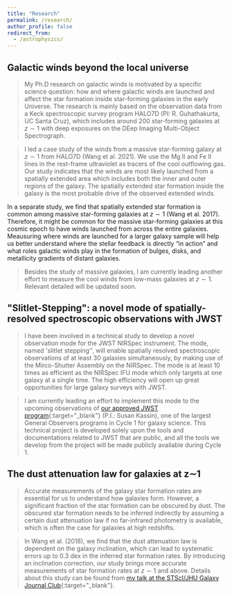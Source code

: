 ```yaml
---
title: "Research"
permalink: /research/
author_profile: false
redirect_from:
  - /astrophysics/
---
```


## Galactic winds beyond the local universe

> My Ph.D research on galactic winds is motivated by a specific science question: how and where galactic winds are launched and affect the star formation inside star-forming galaxies in the early Universe. The research is mainly based on the observation data from a Keck spectroscopic survey program HALO7D (PI: R. Guhathakurta, UC Santa Cruz), which includes around 200 star-forming galaxies at $z \sim 1$ with deep exposures on the DEep Imaging Multi-Object Spectrograph. 

> I led a case study of the winds from a massive star-forming galaxy at $z \sim 1$ from HALO7D (Wang et al. 2021).  We use the Mg II and Fe II lines in the rest-frame ultraviolet as tracers of the cool outflowing gas. Our study indicates that the winds are most likely launched from a spatially extended area which includes both the inner and outer regions of the galaxy. The spatially extended star formation inside the galaxy is the most probable drive of the observed extended winds. 

In a separate study, we find that spatially extended star formation is common among massive star-forming galaxies at $z \sim 1$ (Wang et al. 2017).  Therefore, it might be common for the massive star-forming galaxies at this cosmic epoch to have winds launched from across the entire galaxies. Meausuring where winds are launched for a larger galaxy sample will help us better understand where the stellar feedback is directly “in action” and what roles galactic winds play in the formation of bulges, disks, and metallicity gradients of distant galaxies.

> Besides the study of massive galaxies, I am currently leading another effort to measure the cool winds from low-mass galaxies at $z \sim 1$. Relevant detailed will be updated soon.


## "Slitlet-Stepping": a novel mode of spatially-resolved spectroscopic observations with JWST

> I have been involved in a technical study to develop a novel observation mode for the JWST NIRSpec instrument. The mode, named 'slitlet stepping'', will enable spatially resolved spectroscopic observations of at least 30 galaxies simultaneously, by making use of the Mirco-Shutter Assembly on the NIRSpec. The mode is at least 10 times as efficient as the NIRSpec IFU mode which only targets at one galaxy at a single time. The high efficiency will open up great opportunities for large galaxy surveys with JWST. 

> I am currently leading an effort to implement this mode to the upcoming observations of [our approved JWST program](https://www.stsci.edu/jwst/science-execution/program-information.html?id=2123){:target="_blank"} (P.I.: Susan Kassin), one of the largest General Observers programs in Cycle 1 for galaxy science. This technical project is developed solely upon the tools and documentations related to JWST that are public, and all the tools we develop from the project will be made publicly available during Cycle 1. 

## The dust attenuation law for galaxies at z&sim;1

> Accurate measurements of the galaxy star formation rates are essential for us to understand how galaxies form. However, a significant fraction of the star formation can be obscured by dust. The obscured star formation needs to be inferred indirectly by assuming a certain dust attenuation law if no far-infrared photometry is available, which is often the case for galaxies at high redshifts. 

> In Wang et al. (2018), we find that the dust attenuation law is dependent on the galaxy inclination, which can lead to systematic errors up to 0.3 dex in the inferred star formation rates. By introducing an inclination correction, our study brings more accurate measurements of star formation rates at $z\sim 1$ and above.  Details about this study can be found from [my talk at the STScI/JHU Galaxy Journal Club](http://WeichenStars.github.io/files/GJC_WWang.pdf){:target="_blank"}.


<!---
  <ul>{% for post in site.publications %}
    {% include archive-single-cv.html %}
  {% endfor %}</ul>
-->
